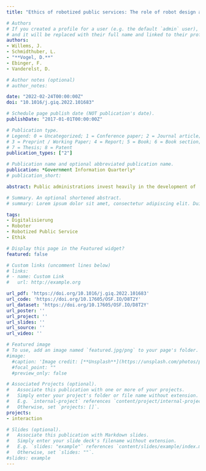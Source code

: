 ```yaml
---
title: "Ethics of robotized public services: The role of robot design and its actions"

# Authors
# If you created a profile for a user (e.g. the default `admin` user), write the username (folder name) here 
# and it will be replaced with their full name and linked to their profile.
authors:
- Willems, J.
- Schmidthuber, L.
- "**Vogel, D.**"
- Ebinger, F.
- Vanderelst, D.

# Author notes (optional)
# author_notes:

date: "2022-02-24T00:00:00Z"
doi: "10.1016/j.giq.2022.101683"

# Schedule page publish date (NOT publication's date).
publishDate: "2017-01-01T00:00:00Z"

# Publication type.
# Legend: 0 = Uncategorized; 1 = Conference paper; 2 = Journal article;
# 3 = Preprint / Working Paper; 4 = Report; 5 = Book; 6 = Book section;
# 7 = Thesis; 8 = Patent
publication_types: ["2"]

# Publication name and optional abbreviated publication name.
publication: *Government Information Quarterly*
# publication_short: 

abstract: Public administrations invest heavily in the development of ‘smart’ public services, including autonomous public service robots. Since public service robots are designed to operate unsupervised, robots must interact in an ethically acceptable way with citizens. Robots are often designed to provide a comfortable interaction with citizens, which can be achieved by making the robot's appearance and actions more human-like. This raises the question whether a human-like design affects the ethicalness evaluation of a robot's actions. In a laboratory experiment with eye-tracking (n1 = 156) and a representative, online vignette experiment (n2 = 1339), we find that a more human-like robot design draws more visual attention than a robot with a less human-like design. However, the robot's appearance does not affect the ethicalness evaluation of the robot's behavior. In contrast, our results show that it is not the more human-like appearance that influences evaluations of ethicalness, but a robot's ethical actions influence the extent to which it is perceived as human. We frame our findings in the scientific and practitioner debates on ethical rule-setting for (public) service robots.

# Summary. An optional shortened abstract.
# summary: Lorem ipsum dolor sit amet, consectetur adipiscing elit. Duis posuere tellus ac convallis placerat. Proin tincidunt magna sed ex sollicitudin condimentum.

tags:
- Digitalisierung
- Roboter
- Robotized Public Service
- Ethik

# Display this page in the Featured widget?
featured: false

# Custom links (uncomment lines below)
# links:
# - name: Custom Link
#   url: http://example.org

url_pdf: 'https://doi.org/10.1016/j.giq.2022.101683'
url_code: 'https://doi.org/10.17605/OSF.IO/D8T2Y'
url_dataset: 'https://doi.org/10.17605/OSF.IO/D8T2Y'
url_poster: ''
url_project: ''
url_slides: ''
url_source: ''
url_video: ''

# Featured image
# To use, add an image named `featured.jpg/png` to your page's folder. 
#image:
  #caption: 'Image credit: [**Unsplash**](https://unsplash.com/photos/pLCdAaMFLTE)'
  #focal_point: ""
  #preview_only: false

# Associated Projects (optional).
#   Associate this publication with one or more of your projects.
#   Simply enter your project's folder or file name without extension.
#   E.g. `internal-project` references `content/project/internal-project/index.md`.
#   Otherwise, set `projects: []`.
projects:
- interaction

# Slides (optional).
#   Associate this publication with Markdown slides.
#   Simply enter your slide deck's filename without extension.
#   E.g. `slides: "example"` references `content/slides/example/index.md`.
#   Otherwise, set `slides: ""`.
#slides: example
---
```


